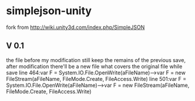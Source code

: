 # simplejson-unity
fork from http://wiki.unity3d.com/index.php/SimpleJSON
## V 0.1
the file before my modification still keep the remains of the previous save, after modification there'll be a new file what covers the original file while save
line 464:var F = System.IO.File.OpenWrite(aFileName)-->var F = new FileStream(aFileName, FileMode.Create, FileAccess.Write)
line 501:var F = System.IO.File.OpenWrite(aFileName)-->var F = new FileStream(aFileName, FileMode.Create, FileAccess.Write)